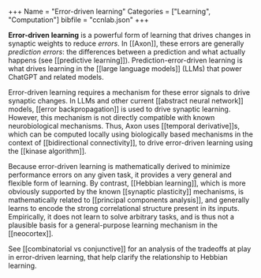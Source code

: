 +++
Name = "Error-driven learning"
Categories = ["Learning", "Computation"]
bibfile = "ccnlab.json"
+++

**Error-driven learning** is a powerful form of learning that drives changes in synaptic weights to reduce _errors_. In [[Axon]], these errors are generally _prediction errors_: the differences between a prediction and what actually happens (see [[predictive learning]]). Prediction-error-driven learning is what drives learning in the [[large language models]] (LLMs) that power ChatGPT and related models.

Error-driven learning requires a mechanism for these error signals to drive synaptic changes. In LLMs and other current [[abstract neural network]] models, [[error backpropagation]] is used to drive synaptic learning. However, this mechanism is not directly compatible with known neurobiological mechanisms. Thus, Axon uses [[temporal derivative]]s, which can be computed locally using biologically based mechanisms in the context of [[bidirectional connectivity]], to drive error-driven learning using the [[kinase algorithm]].

Because error-driven learning is mathematically derived to minimize performance errors on any given task, it provides a very general and flexible form of learning. By contrast, [[Hebbian learning]], which is more obviously supported by the known [[synaptic plasticity]] mechanisms, is mathematically related to [[principal components analysis]], and generally learns to encode the strong correlational structure present in its inputs. Empirically, it does not learn to solve arbitrary tasks, and is thus not a plausible basis for a general-purpose learning mechanism in the [[neocortex]].

See [[combinatorial vs conjunctive]] for an analysis of the tradeoffs at play in error-driven learning, that help clarify the relationship to Hebbian learning.



